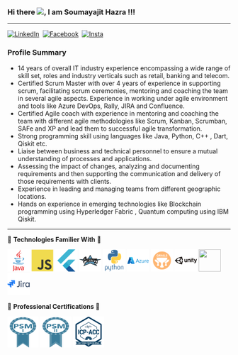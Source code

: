 ### Hi there <img src="https://raw.githubusercontent.com/MartinHeinz/MartinHeinz/master/wave.gif" width="30px">, I am Soumayajit Hazra !!!
---

[![LinkedIn](https://img.shields.io/badge/linkedin-%230077B5.svg?style=for-the-badge&logo=linkedin&logoColor=white)](https://www.linkedin.com/in/soumayajit-hazra-20437b18/)
&nbsp;[![Facebook](https://img.shields.io/badge/Facebook-%231877F2.svg?style=for-the-badge&logo=Facebook&logoColor=white)](https://www.facebook.com/soumayajit.hazra)&nbsp;   [![Insta](https://img.shields.io/badge/futoscope-%23E4405F.svg?style=for-the-badge&logo=Instagram&logoColor=white)](https://www.instagram.com/futoscope/)&nbsp;   

### Profile Summary

- 14 years of overall IT industry experience encompassing a wide range of skill set, roles and industry verticals such as retail, banking and telecom. 
- Certified Scrum Master with over 4 years of experience in supporting scrum, facilitating scrum ceremonies, mentoring and coaching the team in several agile aspects. Experience in working under agile environment and tools like Azure DevOps, Rally, JIRA and Confluence. 
- Certified Agile coach with experience in mentoring and coaching the team with different agile methodologies like Scrum, Kanban, Scrumban, SAFe and XP and lead them to successful agile transformation.
- Strong programming skill using languages like Java, Python, C++ , Dart, Qiskit etc.
- Liaise between business and technical personnel to ensure a mutual understanding of processes and applications.
- Assessing the impact of changes, analyzing and documenting requirements and then supporting the communication and delivery of those requirements with clients.
- Experience in leading and managing teams from different geographic locations.
- Hands on experience in emerging technologies like Blockchain programming using Hyperledger Fabric , Quantum computing using IBM Qiskit.

---
🧰 **Technologies Familier With** 🧰

<img src="https://github.com/devicons/devicon/blob/master/icons/java/java-original-wordmark.svg" width="50" height="50">  <img src="https://github.com/devicons/devicon/blob/master/icons/javascript/javascript-original.svg" width="50" height="50">  <img src="https://github.com/devicons/devicon/blob/master/icons/flutter/flutter-original.svg" width="50" height="50">  <img src="https://github.com/devicons/devicon/blob/master/icons/groovy/groovy-original.svg" width="50" height="50">  <img src="https://github.com/devicons/devicon/blob/master/icons/python/python-original-wordmark.svg" width="50" height="50">  <img src="https://github.com/devicons/devicon/blob/master/icons/azure/azure-original-wordmark.svg" width="50" height="50">  <img src="https://github.com/devicons/devicon/blob/master/icons/grails/grails-original.svg" width="50" height="50">  <img src="https://github.com/devicons/devicon/blob/master/icons/unity/unity-original-wordmark.svg" width="50" height="50">  <img src="https://upload.wikimedia.org/wikipedia/commons/5/51/Qiskit-Logo.svg" width="50" height="50">  <img src="https://github.com/devicons/devicon/blob/master/icons/jira/jira-original-wordmark.svg" width="50" height="50"> 

🧰 **Professional Certifications** 🧰

<img src="professional-scrum-master-i.svg" width="70" height="70">  <img src="professional-scrum-master-ii.svg" width="70" height="70"> <img src="logo-icp-acc.png" width="70" height="70">


	
